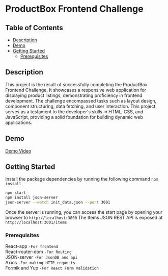 # ProductBox Frontend Challenge


## Table of Contents
- [Description](#description)
- [Demo](#demo)
- [Getting Started](#getting-started)
  - [Prerequisites](#prerequisites)

## Description

This project is the result of successfully completing the ProductBox Frontend Challenge. It showcases a responsive web application for displaying product listings, demonstrating proficiency in frontend development. The challenge encompassed tasks such as layout design, component structuring, data fetching, and user interaction. This project serves as a testament to the developer's skills in HTML, CSS, and JavaScript, providing a solid foundation for building dynamic web applications.
## Demo
[Demo Video](https://github.com/mrdannii/frontend-code-challenge-productbox/assets/129685268/d59657cb-c5de-4e8c-b439-52c254e71d19)

## Getting Started
Install the package dependencies by running the following command ```npm install ```
```bash
npm start
npm install json-server
json-server --watch init_data.json --port 3001
```
Once the server is running, you can access the start page by opening your browser to ```http://localhost:3000```
The Items JSON REST API is exposed at ```http://localhost:3001/items``` 

### Prerequisites
 React-app  ```-For frontend```   
 React-router-dom ```-For Routing```   
 JSON-server ```-For JsonDB and api```    
 Axios ```-For making HTTP requests ```  
 Formik and Yup ```-For React Form Validation```  

